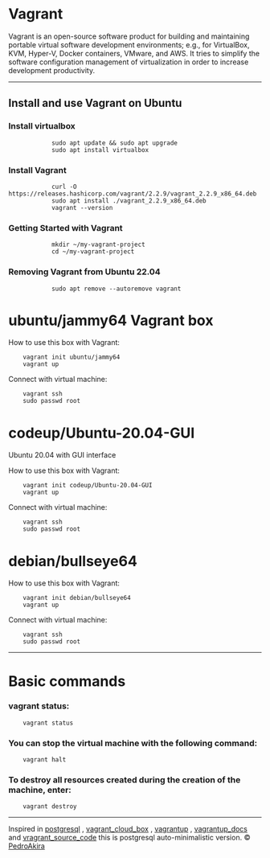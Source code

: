 # Vagrant


Vagrant is an open-source software product for building and maintaining portable virtual software development environments; e.g., for VirtualBox, KVM, Hyper-V, Docker containers, VMware, and AWS. It tries to simplify the software configuration management of virtualization in order to increase development productivity. 


---



## Install and use Vagrant on Ubuntu



### Install virtualbox 
                sudo apt update && sudo apt upgrade
                sudo apt install virtualbox



### Install Vagrant
                curl -O https://releases.hashicorp.com/vagrant/2.2.9/vagrant_2.2.9_x86_64.deb
                sudo apt install ./vagrant_2.2.9_x86_64.deb
                vagrant --version




### Getting Started with Vagrant
                mkdir ~/my-vagrant-project
                cd ~/my-vagrant-project




### Removing Vagrant from Ubuntu 22.04
                sudo apt remove --autoremove vagrant






# ubuntu/jammy64 Vagrant box
How to use this box with Vagrant:

        vagrant init ubuntu/jammy64
        vagrant up



Connect with virtual machine:

        vagrant ssh 
        sudo passwd root









# codeup/Ubuntu-20.04-GUI 

Ubuntu 20.04 with GUI interface 

How to use this box with Vagrant:

        vagrant init codeup/Ubuntu-20.04-GUI
        vagrant up



Connect with virtual machine:

        vagrant ssh 
        sudo passwd root










# debian/bullseye64 

How to use this box with Vagrant:

        vagrant init debian/bullseye64
        vagrant up




Connect with virtual machine:

        vagrant ssh 
        sudo passwd root










---
# Basic commands

### vagrant status:
        vagrant status


### You can stop the virtual machine with the following command:
        vagrant halt


### To destroy all resources created during the creation of the machine, enter:
        vagrant destroy












---
Inspired in [postgresql](https://www.postgresql.org/) , [vagrant_cloud_box](https://app.vagrantup.com/)  , [vagrantup](https://www.vagrantup.com/) , 
 [vagrantup_docs](https://www.vagrantup.com/docs) and   [vragrant_source_code](https://github.com/hashicorp/vagrant) this is postgresql auto-minimalistic version.
©  [PedroAkira](https://www.instagram.com/pedro.akira.3)


